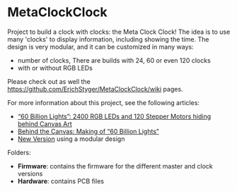# MetaClockClock
Project to build a clock with clocks: the Meta Clock Clock!
The idea is to use many 'clocks' to display information, including showing the time. The design is very modular, and it can be customized in many ways:
- number of clocks, There are builds with 24, 60 or even 120 clocks
- with or without RGB LEDs

Please check out as well the https://github.com/ErichStyger/MetaClockClock/wiki pages.

For more information about this project, see the following articles:
- [“60 Billion Lights”: 2400 RGB LEDs and 120 Stepper Motors hiding behind Canvas Art](https://mcuoneclipse.com/2020/05/24/60-billion-lights-2400-rgb-leds-and-120-stepper-motors-hiding-behind-canvas-art/)
- [Behind the Canvas: Making of “60 Billion Lights”](https://mcuoneclipse.com/2020/06/07/behind-the-canvas-making-of-60-billion-lights/)
- [New Version](https://mcuoneclipse.com/2020/07/19/new-version/) using a modular design


Folders:
- **Firmware**: contains the firmware for the different master and clock versions
- **Hardware**: contains PCB files

